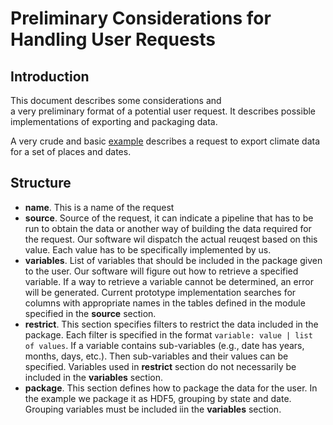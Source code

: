 Preliminary Considerations for Handling User Requests
=====================================================
                         
Introduction
------------

This document describes some considerations and  
a very preliminary format 
of a potential user request. It describes 
possible implementations of exporting and packaging 
data.

A very crude and basic 
[example](../src/yml/example_request.yaml)
describes a request to export climate data for a set 
of places and dates.

Structure
---------

 * **name**. This is a name of the request
 * **source**. Source of the request, it can indicate 
   a pipeline that has to be run to obtain the data
   or another way of building the data required for 
   the request. Our software wil dispatch the actual
   reuqest based on this value. Each value has to be 
   specifically implemented by us.
 * **variables**. List of variables that should be included 
   in the package given to the user. Our software
   will figure out how to retrieve a specified variable.
   If a way to retrieve a variable cannot be determined,
   an error will be generated. Current prototype 
   implementation searches for columns with appropriate 
   names in the tables defined in the module specified
   in the **source** section.
 * **restrict**. This section specifies filters to restrict 
   the data included in the package. Each filter is specified
   in the format `variable: value | list of values`. If a 
   variable contains sub-variables (e.g., date has years, 
   months, days, etc.). Then sub-variables and their values
   can be specified. Variables used in **restrict** section
   do not necessarily be included in the **variables** section.
 * **package**.  This section defines how to package the data 
   for the user. In the example we package it as HDF5, 
   grouping by state and date. Grouping variables must be 
   included iin the **variables** section.  

